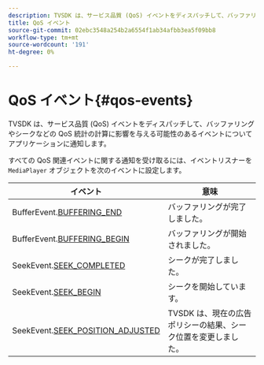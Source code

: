 ```yaml
---
description: TVSDK は、サービス品質 (QoS) イベントをディスパッチして、バッファリングやシークなどの QoS 統計の計算に影響を与える可能性のあるイベントについてアプリケーションに通知します。
title: QoS イベント
source-git-commit: 02ebc3548a254b2a6554f1ab34afbb3ea5f09bb8
workflow-type: tm+mt
source-wordcount: '191'
ht-degree: 0%

---
```


# QoS イベント{#qos-events}

TVSDK は、サービス品質 (QoS) イベントをディスパッチして、バッファリングやシークなどの QoS 統計の計算に影響を与える可能性のあるイベントについてアプリケーションに通知します。

すべての QoS 関連イベントに関する通知を受け取るには、イベントリスナーを `MediaPlayer` オブジェクトを次のイベントに設定します。

| イベント | 意味 |
|---|---|
| BufferEvent.[BUFFERING_END](https://help.adobe.com/en_US/primetime/api/psdk/asdoc-dhls_1.4/com/adobe/mediacore/events/BufferEvent.html#BUFFERING_END) | バッファリングが完了しました。 |
| BufferEvent.[BUFFERING_BEGIN](https://help.adobe.com/en_US/primetime/api/psdk/asdoc-dhls_1.4/com/adobe/mediacore/events/BufferEvent.html#BUFFERING_BEGIN) | バッファリングが開始されました。 |
| SeekEvent.[SEEK_COMPLETED](https://help.adobe.com/en_US/primetime/api/psdk/asdoc-dhls_1.4/com/adobe/mediacore/events/SeekEvent.html#SEEK_END) | シークが完了しました。 |
| SeekEvent.[SEEK_BEGIN](https://help.adobe.com/en_US/primetime/api/psdk/asdoc-dhls_1.4/com/adobe/mediacore/events/SeekEvent.html#SEEK_BEGIN) | シークを開始しています。 |
| SeekEvent.[SEEK_POSITION_ADJUSTED](https://help.adobe.com/en_US/primetime/api/psdk/asdoc-dhls_1.4/com/adobe/mediacore/events/SeekEvent.html#SEEK_POSITION_ADJUSTED) | TVSDK は、現在の広告ポリシーの結果、シーク位置を変更しました。 |

